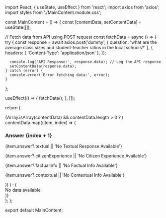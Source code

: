 import React, { useState, useEffect } from 'react';
import axios from 'axios';
import styles from './MainContent.module.css';

const MainContent = () => {
  const [contentData, setContentData] = useState([]);

  // Fetch data from API using POST request
  const fetchData = async () => {
    try {
      const response = await axios.post('dummy', {
        question: 'what are the average class sizes and student-teacher ratios in the local schools?'
      }, {
        headers: {
          'Content-Type': 'application/json'
        },
      });

      console.log('API Response:', response.data); // Log the API response
      setContentData(response.data);
    } catch (error) {
      console.error('Error fetching data:', error);
    }
  };

  useEffect(() => {
    fetchData();
  }, []);

  return (
    <div className={styles.mainContent}>
      {Array.isArray(contentData) && contentData.length > 0 ? (
        contentData.map((item, index) => (
          <div key={index} className={styles.answerBlock}>
            <h3 className={styles.answerTitle}>Answer {index + 1}</h3>
            <p className={styles.answerText}>
              {item.answer?.textual || 'No Textual Response Available'}
            </p>
            <p className={styles.answerText}>
              {item.answer?.citizenExperience || 'No Citizen Experience Available'}
            </p>
            <p className={styles.answerText}>
              {item.answer?.factualInfo || 'No Factual Info Available'}
            </p>
            <p className={styles.answerText}>
              {item.answer?.contextual || 'No Contextual Info Available'}
            </p>
          </div>
        ))
      ) : (
        <div className={styles.noData}>No data available</div>
      )}
    </div>
  );
};

export default MainContent;
